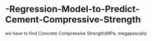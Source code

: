 # -Regression-Model-to-Predict-Cement-Compressive-Strength
we have to find Concrete Compressive Strength(MPa, megapascals)

